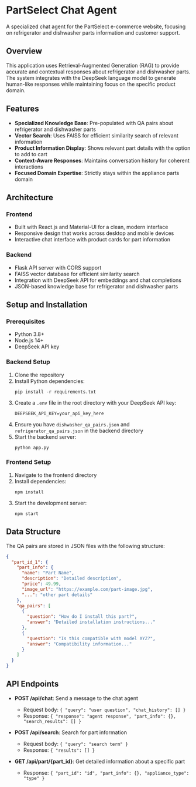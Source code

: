 # PartSelect Chat Agent

A specialized chat agent for the PartSelect e-commerce website, focusing on refrigerator and dishwasher parts information and customer support.

## Overview

This application uses Retrieval-Augmented Generation (RAG) to provide accurate and contextual responses about refrigerator and dishwasher parts. The system integrates with the DeepSeek language model to generate human-like responses while maintaining focus on the specific product domain.

## Features

- **Specialized Knowledge Base**: Pre-populated with QA pairs about refrigerator and dishwasher parts
- **Vector Search**: Uses FAISS for efficient similarity search of relevant information
- **Product Information Display**: Shows relevant part details with the option to add to cart
- **Context-Aware Responses**: Maintains conversation history for coherent interactions
- **Focused Domain Expertise**: Strictly stays within the appliance parts domain

## Architecture

### Frontend

- Built with React.js and Material-UI for a clean, modern interface
- Responsive design that works across desktop and mobile devices
- Interactive chat interface with product cards for part information

### Backend

- Flask API server with CORS support
- FAISS vector database for efficient similarity search
- Integration with DeepSeek API for embeddings and chat completions
- JSON-based knowledge base for refrigerator and dishwasher parts

## Setup and Installation

### Prerequisites

- Python 3.8+
- Node.js 14+
- DeepSeek API key

### Backend Setup

1. Clone the repository
2. Install Python dependencies:
   ```
   pip install -r requirements.txt
   ```
3. Create a `.env` file in the root directory with your DeepSeek API key:
   ```
   DEEPSEEK_API_KEY=your_api_key_here
   ```
4. Ensure you have `dishwasher_qa_pairs.json` and `refrigerator_qa_pairs.json` in the backend directory
5. Start the backend server:
   ```
   python app.py
   ```

### Frontend Setup

1. Navigate to the frontend directory
2. Install dependencies:
   ```
   npm install
   ```
3. Start the development server:
   ```
   npm start
   ```

## Data Structure

The QA pairs are stored in JSON files with the following structure:

```json
{
  "part_id_1": {
    "part_info": {
      "name": "Part Name",
      "description": "Detailed description",
      "price": 49.99,
      "image_url": "https://example.com/part-image.jpg",
      "...": "other part details"
    },
    "qa_pairs": [
      {
        "question": "How do I install this part?",
        "answer": "Detailed installation instructions..."
      },
      {
        "question": "Is this compatible with model XYZ?",
        "answer": "Compatibility information..."
      }
    ]
  }
}
```

## API Endpoints

- **POST /api/chat**: Send a message to the chat agent
  - Request body: `{ "query": "user question", "chat_history": [] }`
  - Response: `{ "response": "agent response", "part_info": {}, "search_results": [] }`

- **POST /api/search**: Search for part information
  - Request body: `{ "query": "search term" }`
  - Response: `{ "results": [] }`

- **GET /api/part/{part_id}**: Get detailed information about a specific part
  - Response: `{ "part_id": "id", "part_info": {}, "appliance_type": "type" }`
